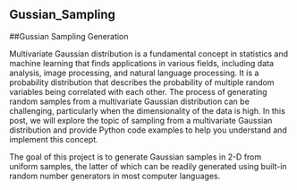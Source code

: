 ## Gussian_Sampling
##Gussian Sampling Generation

Multivariate Gaussian distribution is a fundamental concept in statistics and machine learning that finds applications in various fields, including data analysis, image processing, and natural language processing. It is a probability distribution that describes the probability of multiple random variables being correlated with each other. The process of generating random samples from a multivariate Gaussian distribution can be challenging, particularly when the dimensionality of the data is high. In this post, we will explore the topic of sampling from a multivariate Gaussian distribution and provide Python code examples to help you understand and implement this concept.

The goal of this project is to generate Gaussian samples in 2-D from uniform samples, the latter of which can be readily generated using built-in random number generators in most computer languages.
